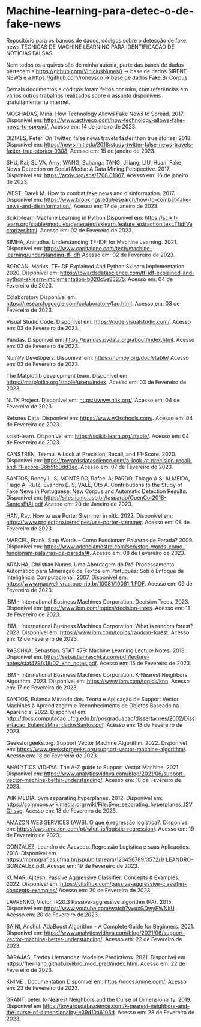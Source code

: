 # Machine-learning-para-detec-o-de-fake-news
Repositório para os bancos de dados, códigos sobre o detecção de fake news
TECNICAS DE MACHINE LEARNING PARA IDENTIFICAÇÃO DE NOTÍCIAS FALSAS

Nem todos os arquivos são de minha autoria, parte das bases de dados pertecem a
https://github.com/ViniciusNunes0 -> base de dados SIRENE-NEWS
e a 
https://github.com/roneysco -> base de dados Fake.Br Corpus

Demais documentos e códigos foram feitos por mim, com referências em vários outros trabalhos realizados sobre o assunto disponíveis gratuitamente na internet.

MOGHADAS, Mina. How Technology Allows Fake News to Spread. 2017. Disponível em: https://www.activeco.com/how-technology-allows-fake-news-to-spread/, Acesso em: 14 de janeiro de 2023. 

DIZIKES, Peter. On Twitter, false news travels faster than true stories. 2018. Disponível em: https://news.mit.edu/2018/study-twitter-false-news-travels-faster-true-stories-0308, Acesso em: 15 de janeiro de 2023. 

SHU, Kai; SLIVA, Amy; WANG, Suhang.; TANG, Jiliang; LIU, Huan, Fake News Detection on Social Media: A Data Mining Perspective. 2017. Disponível em: https://arxiv.org/abs/1708.01967, Acesso em: 16 de janeiro de 2023. 

WEST, Darell M. How to combat fake news and disinformation. 2017. Disponível em: https://www.brookings.edu/research/how-to-combat-fake-news-and-disinformation/, Acesso em: 17 de janeiro de 2023.

Scikit-learn Machine Learning in Python Disponível em: https://scikit-learn.org/stable/modules/generated/sklearn.feature_extraction.text.TfidfVectorizer.html. Acesso em: 02 de Fevereiro de 2023.

SIMHA, Anirudha. Understanding TF-IDF for Machine Learning. 2021. Disponível em:  https://www.capitalone.com/tech/machine-learning/understanding-tf-idf/ Acesso em: 02 de Fevereiro de 2023.

BORCAN, Marius. TF-IDF Explained And Python Sklearn Implementation. 2020. Disponível em: https://towardsdatascience.com/tf-idf-explained-and-python-sklearn-implementation-b020c5e83275. Acesso em: 04 de Fevereiro de 2023.

Colaboratory Disponível em: https://research.google.com/colaboratory/faq.html. Acesso em: 03 de Fevereiro de 2023.

Visual Studio Code. Disponível em: https://code.visualstudio.com/. Acesso em: 03 de Fevereiro de 2023.

Pandas. Disponível em: https://pandas.pydata.org/about/index.html. Acesso em: 03 de Fevereiro de 2023.

NumPy Developers. Disponível em: https://numpy.org/doc/stable/ Acesso em: 03 de Fevereiro de 2023.

The Matplotlib development team. Disponível em: https://matplotlib.org/stable/users/index. Acesso em: 03 de Fevereiro de 2023.

NLTK Project. Disponível em: https://www.nltk.org/. Acesso em: 04 de Fevereiro de 2023.

Refsnes Data. Disponível em: https://www.w3schools.com/. Acesso em: 04 de Fevereiro de 2023.

scikit-learn. Disponível em: https://scikit-learn.org/stable/. Acesso em: 04 de Fevereiro de 2023.

KANSTRÉN, Teemu. A Look at Precision, Recall, and F1-Score. 2020. Disponível em:  https://towardsdatascience.com/a-look-at-precision-recall-and-f1-score-36b5fd0dd3ec. Acesso em: 07 de Fevereiro de 2023.

SANTOS, Roney L. S; MONTEIRO, Rafael A; PARDO, Thiago A.S; ALMEIDA, Tiago A; RUIZ, Evandro E. S; VALE, Oto A. Contributions to the Study of Fake News in
Portuguese: New Corpus and Automatic Detection Results. Disponível em: https://sites.icmc.usp.br/taspardo/OpenCor2018-SantosEtAl.pdf Acesso em: 20 de Janeiro de 2023.

HAN, Ray. How to use Porter Stemmer in nltk. 2022. Disponível em:  https://www.projectpro.io/recipes/use-porter-stemmer. Acesso em: 08 de Fevereiro de 2023.

MARCEL, Frank. Stop Words – Como Funcionam Palavras de Parada? 2009. Disponível em: https://www.agenciamestre.com/seo/stop-words-como-funcionam-palavras-de-parada/#. Acesso em: 08 de Fevereiro de 2023.

ARANHA, Christian Nunes. Uma Abordagem de Pré-Processamento Automático para Mineração de Textos em Português: Sob o Enfoque da Inteligência Computacional. 2007. Disponível em: https://www.maxwell.vrac.puc-rio.br/10081/10081_1.PDF. Acesso em: 09 de Fevereiro de 2023.

IBM - International Business Machines Corporation. Decision Trees. 2023. Disponível em: https://www.ibm.com/topics/decision-trees. Acesso em: 11 de Fevereiro de 2023.

IBM - International Business Machines Corporation. What is random forest? 2023. Disponível em: https://www.ibm.com/topics/random-forest. Acesso em: 12 de Fevereiro de 2023.

RASCHKA, Sebastian. STAT 479: Machine Learning Lecture Notes. 2018. Disponível em: https://sebastianraschka.com/pdf/lecture-notes/stat479fs18/02_knn_notes.pdf. Acesso em: 15 de Fevereiro de 2023.

IBM - International Business Machines Corporation. K-Nearest Neighbors Algorithm. 2023. Disponível em: https://www.ibm.com/topics/knn. Acesso em: 17 de Fevereiro de 2023.

SANTOS, Eulanda Miranda dos. Teoria e Aplicação de Support Vector Machines à Aprendizagem e Reconhecimento de Objetos Baseado na Aparência. 2022. Disponível em: http://docs.computacao.ufcg.edu.br/posgraduacao/dissertacoes/2002/Dissertacao_EulandaMirandadosSantos.pdf. Acesso em: 18 de Fevereiro de 2023.

Geeksforgeeks.org. Support Vector Machine Algorithm. 2022. Disponível em:     https://www.geeksforgeeks.org/support-vector-machine-algorithm/. Acesso em: 18 de Fevereiro de 2023.

ANALYTICS VIDHYA. The A-Z guide to Support Vector Machine. 2021. Disponível em: https://www.analyticsvidhya.com/blog/2021/06/support-vector-machine-better-understanding/. Acesso em: 18 de Fevereiro de 2023.

WIKIMEDIA. Svm separating hyperplanes. 2012. Disponível em: https://commons.wikimedia.org/wiki/File:Svm_separating_hyperplanes_(SVG).svg. Acesso em: 18 de Fevereiro de 2023.

AMAZON WEB SERVICES (AWS). O que é regressão logística?. Disponível em: https://aws.amazon.com/pt/what-is/logistic-regression/. Acesso em: 19 de Fevereiro de 2023.

GONZALEZ, Leandro de Azevedo. Regressão Logística e suas Aplicações. 2018. Disponível em : https://monografias.ufma.br/jspui/bitstream/123456789/3572/1/
LEANDRO-GONZALEZ.pdf. Acesso em: 19 de Fevereiro de 2023.

KUMAR, Ajitesh. Passive Aggressive Classifier: Concepts & Examples. 2022. Disponível em: https://vitalflux.com/passive-aggressive-classifier-concepts-examples/
Acesso em: 20 de Fevereiro de 2023.

LAVRENKO, Victor. IR20.3 Passive-aggressive algorithm (PA). 2015. Disponível em: https://www.youtube.com/watch?v=uxGDwyPWNkU. Acesso em: 20 de Fevereiro de 2023.

SAINI, Anshul. AdaBoost Algorithm – A Complete Guide for Beginners. 2021. Disponível em: https://www.analyticsvidhya.com/blog/2021/06/support-vector-machine-better-understanding/. Acesso em: 22 de Fevereiro de 2023.

BARAJAS, Freddy Hernandez. Modelos Predictivos. 2021. Disponível em https://fhernanb.github.io/libro_mod_pred/index.html. Acesso em: 22 de Fevereiro de 2023.

KNIME . Documentation Disponível em: https://docs.knime.com/. Acesso em:  23 de Fevereiro de 2023.

GRANT, peter. k-Nearest Neighbors and the Curse of Dimensionality. 2019. Disponível em https://towardsdatascience.com/k-nearest-neighbors-and-the-curse-of-dimensionality-e39d10a6105d. Acesso em: 28 de Fevereiro de 2023.
